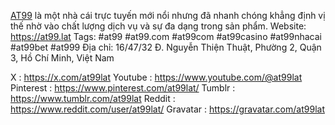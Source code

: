 
[AT99](https://at99.lat/) là một nhà cái trực tuyến mới nổi nhưng đã nhanh chóng khẳng định vị thế nhờ vào chất lượng dịch vụ và sự đa dạng trong sản phẩm. 
Website: https://at99.lat
Tags: #at99 #at99.com #at99com #at99casino #at99nhacai #at99bet #at999
Địa chỉ: 16/47/32 Đ. Nguyễn Thiện Thuật, Phường 2, Quận 3, Hồ Chí Minh, Việt Nam


X : https://x.com/at99lat
Youtube : https://www.youtube.com/@at99lat
Pinterest : https://www.pinterest.com/at99lat/
Tumblr : https://www.tumblr.com/at99lat
Reddit : https://www.reddit.com/user/at99lat/
Gravatar : https://gravatar.com/at99lat
